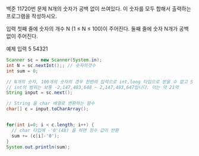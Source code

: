 백준 11720번
문제
N개의 숫자가 공백 없이 쓰여있다. 이 숫자를 모두 합해서 출력하는 프로그램을 작성하시오.

입력
첫째 줄에 숫자의 개수 N (1 ≤ N ≤ 100)이 주어진다. 둘째 줄에 숫자 N개가 공백없이 주어진다.

예제 입력
5
54321

```java
Scanner sc = new Scanner(System.in);
int N = sc.nextInt();; // 숫자의갯수
int sum = 0;

// N개의 숫자, 100개의 숫자의 경우 한번의 입력으로 int,long 타입으로 받을 수 없고 String 으로 받는다.
// int의 범위는 보통 -2,147,483,648 ~ 2,147,483,647입니다. 이는 약 21억
String input = sc.next(); 

// String 을 char 배열로 변환하는 함수
char[] c = input.toCharArray();  


for(int i=0; i < c.length; i++) {
  // char 타입에 -'0'(48) 을 하면 정수 값이 반환
  sum += (c[i]-'0'); 
}
System.out.println(sum);
